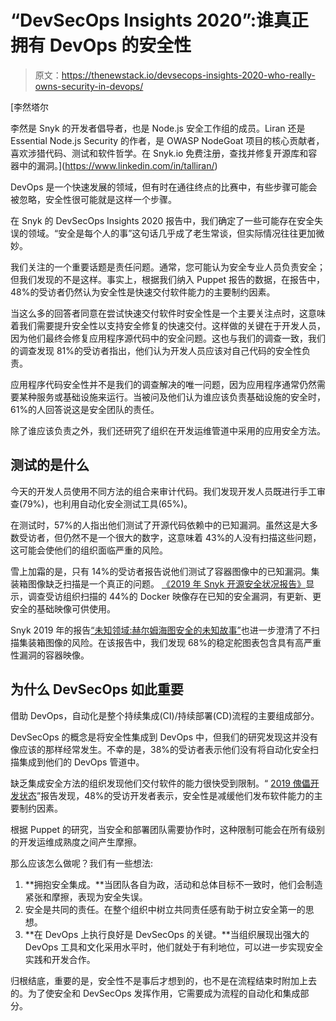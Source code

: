 # “DevSecOps Insights 2020”:谁真正拥有 DevOps 的安全性

> 原文：<https://thenewstack.io/devsecops-insights-2020-who-really-owns-security-in-devops/>

[](https://www.linkedin.com/in/talliran/)

 [李然塔尔

李然是 Snyk 的开发者倡导者，也是 Node.js 安全工作组的成员。Liran 还是 Essential Node.js Security 的作者，是 OWASP NodeGoat 项目的核心贡献者，喜欢涉猎代码、测试和软件哲学。在 Snyk.io 免费注册，查找并修复开源库和容器中的漏洞。](https://www.linkedin.com/in/talliran/) [](https://www.linkedin.com/in/talliran/)

DevOps 是一个快速发展的领域，但有时在通往终点的比赛中，有些步骤可能会被忽略，安全性很可能就是这样一个步骤。

在 Snyk 的 DevSecOps Insights 2020 报告中，我们确定了一些可能存在安全失误的领域。“安全是每个人的事”这句话几乎成了老生常谈，但实际情况往往更加微妙。

我们关注的一个重要话题是责任问题。通常，您可能认为安全专业人员负责安全；但我们发现的不是这样。事实上，根据我们纳入 Puppet 报告的数据，在报告中，48%的受访者仍然认为安全性是快速交付软件能力的主要制约因素。

当这么多的回答者同意在尝试快速交付软件时安全性是一个主要关注点时，这意味着我们需要提升安全性以支持安全修复的快速交付。这样做的关键在于开发人员，因为他们最终会修复应用程序源代码中的安全问题。这也与我们的调查一致，我们的调查发现 81%的受访者指出，他们认为开发人员应该对自己代码的安全性负责。

应用程序代码安全性并不是我们的调查解决的唯一问题，因为应用程序通常仍然需要某种服务或基础设施来运行。当被问及他们认为谁应该负责基础设施的安全时，61%的人回答说这是安全团队的责任。

除了谁应该负责之外，我们还研究了组织在开发运维管道中采用的应用安全方法。

## 测试的是什么

今天的开发人员使用不同方法的组合来审计代码。我们发现开发人员既进行手工审查(79%)，也利用自动化安全测试工具(65%)。

在测试时，57%的人指出他们测试了开源代码依赖中的已知漏洞。虽然这是大多数受访者，但仍然不是一个很大的数字，这意味着 43%的人没有扫描这些问题，这可能会使他们的组织面临严重的风险。

雪上加霜的是，只有 14%的受访者报告说他们测试了容器图像中的已知漏洞。集装箱图像缺乏扫描是一个真正的问题。
[《2019 年 Snyk 开源安全状况报告》](https://res.cloudinary.com/snyk/image/upload/v1551172581/The-State-Of-Open-Source-Security-Report-2019-Snyk.pdf?utm_medium=Paid-Content&utm_campaign=Contributed-Article&utm_content=DevSecOps-Insights-2020-The-New-Stack-Q1-2020)显示，调查受访组织扫描的 44%的 Docker 映像存在已知的安全漏洞，有更新、更安全的基础映像可供使用。

Snyk 2019 年的报告[“未知领域:赫尔姆海图安全的未知故事”](https://snyk.io/wp-content/uploads/helm-report.pdf)也进一步澄清了不扫描集装箱图像的风险。在该报告中，我们发现 68%的稳定舵图表包含具有高严重性漏洞的容器映像。

## 为什么 DevSecOps 如此重要

借助 DevOps，自动化是整个持续集成(CI)/持续部署(CD)流程的主要组成部分。

DevSecOps 的概念是将安全性集成到 DevOps 中，但我们的研究发现这并没有像应该的那样经常发生。不幸的是，38%的受访者表示他们没有将自动化安全扫描集成到他们的 DevOps 管道中。

缺乏集成安全方法的组织发现他们交付软件的能力很快受到限制。“ [2019 傀儡开发状态](https://puppet.com/resources/report/state-of-devops-report/)”报告发现，48%的受访开发者表示，安全性是减缓他们发布软件能力的主要制约因素。

根据 Puppet 的研究，当安全和部署团队需要协作时，这种限制可能会在所有级别的开发运维成熟度之间产生摩擦。

那么应该怎么做呢？我们有一些想法:

1.  **拥抱安全集成。**当团队各自为政，活动和总体目标不一致时，他们会制造紧张和摩擦，表现为安全失误。
2.  安全是共同的责任。在整个组织中树立共同责任感有助于树立安全第一的思想。
3.  **在 DevOps 上执行良好是 DevSecOps 的关键。**当组织展现出强大的 DevOps 工具和文化采用水平时，他们就处于有利地位，可以进一步实现安全实践和开发合作。

归根结底，重要的是，安全性不是事后才想到的，也不是在流程结束时附加上去的。为了使安全和 DevSecOps 发挥作用，它需要成为流程的自动化和集成部分。

<svg xmlns:xlink="http://www.w3.org/1999/xlink" viewBox="0 0 68 31" version="1.1"><title>Group</title> <desc>Created with Sketch.</desc></svg>